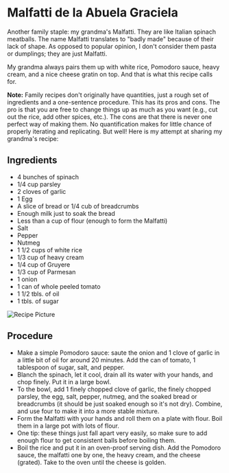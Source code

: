 # Malfatti de la Abuela Graciela

Another family staple: my grandma's Malfatti. They are like Italian spinach meatballs. The name Malfatti translates to "badly made" because of their lack of shape. As opposed to popular opinion, I don't consider them pasta or dumplings; they are just Malfatti. 

My grandma always pairs them up with white rice, Pomodoro sauce, heavy cream, and a nice cheese gratin on top. And that is what this recipe calls for. 

**Note:** Family recipes don't originally have quantities, just a rough set of ingredients and a one-sentence procedure. This has its pros and cons. The pro is that you are free to change things up as much as you want (e.g., cut out the rice, add other spices, etc.). The cons are that there is never one perfect way of making them. No quantification makes for little chance of properly iterating and replicating. But well! Here is my attempt at sharing my grandma's recipe:

## Ingredients 
- 4 bunches of spinach
- 1/4 cup parsley
- 2 cloves of garlic
- 1 Egg
- A slice of bread or 1/4 cub of breadcrumbs
- Enough milk just to soak the bread
- Less than a cup of flour (enough to form the Malfatti)
- Salt
- Pepper
- Nutmeg
- 1 1/2 cups of white rice
- 1/3 cup of heavy cream
- 1/4 cup of Gruyere 
- 1/3 cup of Parmesan
- 1 onion
- 1 can of whole peeled tomato
- 1 1/2 tbls. of oil
- 1 tbls. of sugar

<img src="Malfatti.jpeg" alt="Recipe Picture" class="image">

## Procedure
- Make a simple Pomodoro sauce: saute the onion and 1 clove of garlic in a little bit of oil for around 20 minutes. Add the can of tomato, 1 tablespoon of sugar, salt, and pepper.  
- Blanch the spinach, let it cool, drain all its water with your hands, and chop finely. Put it in a large bowl.
- To the bowl, add 1 finely chopped clove of garlic, the finely chopped parsley, the egg, salt, pepper, nutmeg, and the soaked bread or breadcrumbs (it should be just soaked enough so it's not dry). Combine, and use four to make it into a more stable mixture.
- Form the Malfatti with your hands and roll them on a plate with flour. Boil them in a large pot with lots of flour.
- One tip: these things just fall apart very easily, so make sure to add enough flour to get consistent balls before boiling them.
- Boil the rice and put it in an oven-proof serving dish. Add the Pomodoro sauce, the malfatti one by one, the heavy cream, and the cheese (grated). Take to the oven until the cheese is golden.